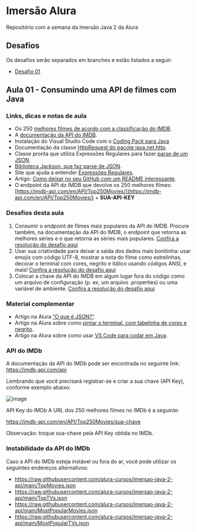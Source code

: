 # Imersão Alura

Repositório com a semana da Imersão Java 2 da Alura

## Desafios
Os desafios serão separados em branches e estão listados a seguir:
- [Desafio 01](https://github.com/Adrian-Rabelo/imersao-java-alura/tree/desafio-01/alura-stickers)

## Aula 01 - Consumindo uma API de filmes com Java
### Links, dicas e notas de aula
- Os 250 [melhores filmes de acordo com a classificação do IMDB](https://www.imdb.com/chart/top/).
- A [documentação da API do IMDB](https://imdb-api.com/api).
- Instalação do Visual Studio Code com o [Coding Pack para Java](https://code.visualstudio.com/docs/languages/java#_install-visual-studio-code-for-java)
- Documentação da classe [HttpRequest do pacote java.net.http](https://docs.oracle.com/en/java/javase/17/docs/api/java.net.http/java/net/http/HttpRequest.html).
- Classe pronta que utiliza Expressões Regulares para fazer [parse de um JSON](https://gist.github.com/alexandreaquiles/cf337d3bcb59dd790ed2b08a0a4db7a3).
- [Biblioteca Jackson, que faz parse de JSON](https://github.com/FasterXML/jackson).
- Site que ajuda a entender [Expressões Regulares]().
- Artigo: [Como deixar no seu GitHub com um README interessante](https://www.alura.com.br/artigos/escrever-bom-readme).
- O endpoint da API do IMDB que devolve os 250 melhores filmes: [https://imdb-api.com/en/API/Top250Movies/](https://imdb-api.com/en/API/Top250Movies/) + **SUA-API-KEY**

### Desafios desta aula
1. Consumir o endpoint de filmes mais populares da API do IMDB. Procure também, na documentação da API do IMDB, o endpoint que retorna as melhores séries e o que retorna as séries mais populares. [Confira a resolução do desafio aqui](https://youtu.be/v4Dpul7b5bU)
2. Usar sua criatividade para deixar a saída dos dados mais bonitinha: usar emojis com código UTF-8, mostrar a nota do filme como estrelinhas, decorar o terminal com cores, negrito e itálico usando códigos ANSI, e mais! [Confira a resolução do desafio aqui](https://youtu.be/kkom8S-mCP4)
3. Colocar a chave da API do IMDB em algum lugar fora do código como um arquivo de configuração (p. ex, um arquivo .properties) ou uma variável de ambiente. [Confira a resolução do desafio aqui](https://youtu.be/uc59B0J4z1c)

### Material complementar
- Artigo na Alura [“O que é JSON?”](https://www.alura.com.br/artigos/o-que-e-json).
- Artigo na Alura sobre como [pintar o terminal, com tabelinha de cores e negrito](https://www.alura.com.br/artigos/decorando-terminal-cores-emojis).
- Artigo na Alura sobre como usar [VS Code para codar em Java](https://www.alura.com.br/artigos/desenvolvendo-aplicacoes-java-vs-code).

### API do IMDb

A documentação da API do IMDb pode ser encontrada no seguinte link: https://imdb-api.com/api

Lembrando que você precisará registrar-se e criar a sua chave (API Key), conforme exemplo abaixo:

![image](https://user-images.githubusercontent.com/258331/222165383-6e26969b-5974-4c5a-8b73-1ef6c49fa969.png)

API Key do IMDb
A URL dos 250 melhores filmes no IMDb é a seguinte:

https://imdb-api.com/en/API/Top250Movies/sua-chave

Observação: troque sua-chave pela API Key obtida no IMDb.

### Instabilidade da API do IMDb
Caso a API do IMDb esteja instável ou fora do ar, você pode utilizar os seguintes endereços alternativos:

- https://raw.githubusercontent.com/alura-cursos/imersao-java-2-api/main/TopMovies.json
- https://raw.githubusercontent.com/alura-cursos/imersao-java-2-api/main/TopTVs.json
- https://raw.githubusercontent.com/alura-cursos/imersao-java-2-api/main/MostPopularMovies.json
- https://raw.githubusercontent.com/alura-cursos/imersao-java-2-api/main/MostPopularTVs.json